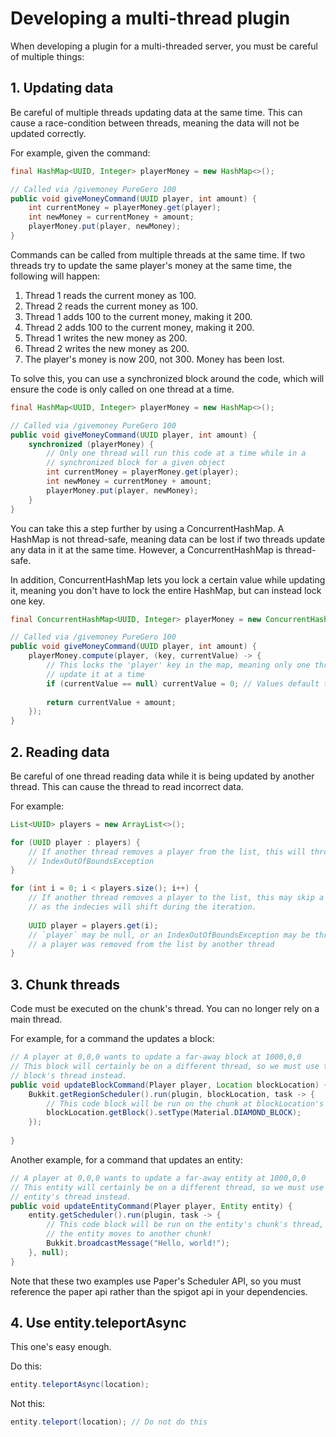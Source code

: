 # Developing a multi-thread plugin

When developing a plugin for a multi-threaded server, you must be careful of
multiple things:

## 1. Updating data

Be careful of multiple threads updating data at the same time. This can cause
a race-condition between threads, meaning the data will not be updated
correctly.

For example, given the command:

```java
final HashMap<UUID, Integer> playerMoney = new HashMap<>();

// Called via /givemoney PureGero 100
public void giveMoneyCommand(UUID player, int amount) {
    int currentMoney = playerMoney.get(player);
    int newMoney = currentMoney + amount;
    playerMoney.put(player, newMoney);
}
```

Commands can be called from multiple threads at the same time. If two threads
try to update the same player's money at the same time, the following will
happen:

1. Thread 1 reads the current money as 100.
2. Thread 2 reads the current money as 100.
3. Thread 1 adds 100 to the current money, making it 200.
4. Thread 2 adds 100 to the current money, making it 200.
5. Thread 1 writes the new money as 200.
6. Thread 2 writes the new money as 200.
7. The player's money is now 200, not 300. Money has been lost.

To solve this, you can use a synchronized block around the code, which will
ensure the code is only called on one thread at a time.

```java
final HashMap<UUID, Integer> playerMoney = new HashMap<>();

// Called via /givemoney PureGero 100
public void giveMoneyCommand(UUID player, int amount) {
    synchronized (playerMoney) {
        // Only one thread will run this code at a time while in a
        // synchronized block for a given object
        int currentMoney = playerMoney.get(player);
        int newMoney = currentMoney + amount;
        playerMoney.put(player, newMoney);
    }
}
```

You can take this a step further by using a ConcurrentHashMap. A HashMap is not
thread-safe, meaning data can be lost if two threads update any data in it at
the same time. However, a ConcurrentHashMap is thread-safe.

In addition, ConcurrentHashMap lets you lock a certain value while updating it,
meaning you don't have to lock the entire HashMap, but can instead lock one key.

```java
final ConcurrentHashMap<UUID, Integer> playerMoney = new ConcurrentHashMap<>();

// Called via /givemoney PureGero 100
public void giveMoneyCommand(UUID player, int amount) {
    playerMoney.compute(player, (key, currentValue) -> {
        // This locks the 'player' key in the map, meaning only one thread can
        // update it at a time
        if (currentValue == null) currentValue = 0; // Values default to null
        
        return currentValue + amount;
    });
}
```

## 2. Reading data

Be careful of one thread reading data while it is being updated by another
thread. This can cause the thread to read incorrect data.

For example:

```java
List<UUID> players = new ArrayList<>();

for (UUID player : players) {
    // If another thread removes a player from the list, this will throw an
    // IndexOutOfBoundsException
}

for (int i = 0; i < players.size(); i++) {
    // If another thread removes a player to the list, this may skip a player
    // as the indecies will shift during the iteration.
        
    UUID player = players.get(i);
    // `player` may be null, or an IndexOutOfBoundsException may be thrown if
    // a player was removed from the list by another thread
}
```

## 3. Chunk threads

Code must be executed on the chunk's thread. You can no longer rely on a main
thread.

For example, for a command the updates a block:

```java
// A player at 0,0,0 wants to update a far-away block at 1000,0,0
// This block will certainly be on a different thread, so we must use the
// block's thread instead.
public void updateBlockCommand(Player player, Location blockLocation) {
    Bukkit.getRegionScheduler().run(plugin, blockLocation, task -> {
        // This code block will be run on the chunk at blockLocation's thread
        blockLocation.getBlock().setType(Material.DIAMOND_BLOCK); 
    });
    
}
```

Another example, for a command that updates an entity:

```java
// A player at 0,0,0 wants to update a far-away entity at 1000,0,0
// This entity will certainly be on a different thread, so we must use the
// entity's thread instead.
public void updateEntityCommand(Player player, Entity entity) {
    entity.getScheduler().run(plugin, task -> {
        // This code block will be run on the entity's chunk's thread, even if
        // the entity moves to another chunk!
        Bukkit.broadcastMessage("Hello, world!");
    }, null);
}
```

Note that these two examples use Paper's Scheduler API, so you must reference
the paper api rather than the spigot api in your dependencies.

## 4. Use entity.teleportAsync

This one's easy enough.

Do this:

```java
entity.teleportAsync(location);
```

Not this:

```java
entity.teleport(location); // Do not do this
```